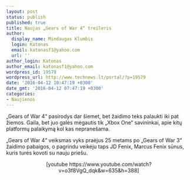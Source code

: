 ```yaml
---
layout: post
status: publish
published: true
title: Naujas „Gears of War 4“ treileris
author:
  display_name: Mindaugas Klumbis
  login: Katonas
  email: katonasf1@yahoo.com
  url: ''
author_login: Katonas
author_email: katonasf1@yahoo.com
wordpress_id: 19579
wordpress_url: http://www.technews.lt/portal/?p=19579
date: '2016-04-12 10:47:19 +0300'
date_gmt: '2016-04-12 07:47:19 +0300'
categories:
- Naujienos
---
```

<p>„Gears of War 4“ pasirodys dar šiemet, bet žaidimo teks palaukti iki pat žiemos. Gaila, bet juo galės mėgautis tik „Xbox One“ savininkai, apie kitų platformų palaikymą kol kas nepranešama.</p>
<p>„Gears of War 4“ veiksmas vyks praėjus 25 metams po „Gears of War 3“ žaidimo pabaigos, o pagrindu veikėju taps JD Fenix, Marcus Fenix sūnus, kuris turės kovoti su nauju priešu.</p>
<p style="text-align: center">[youtube https://www.youtube.com/watch?v=o3f8VgQ_dqk&w=635&h=388]</p>
